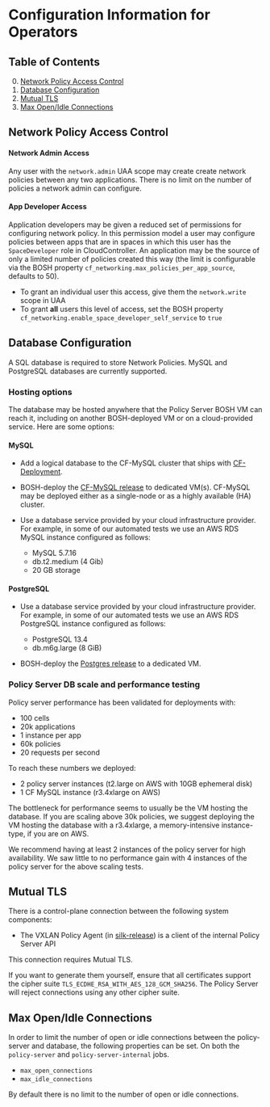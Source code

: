# Configuration Information for Operators

## Table of Contents
0. [Network Policy Access Control](#network-policy-access-control)
0. [Database Configuration](#database-configuration)
0. [Mutual TLS](#mutual-tls)
0. [Max Open/Idle Connections](#max-openidle-connections)

## Network Policy Access Control

#### Network Admin Access

Any user with the `network.admin` UAA scope may create create network policies
between any two applications.  There is no limit on the number of policies a
network admin can configure.

#### App Developer Access
Application developers may be given a reduced set of permissions for configuring
network policy.  In this permission model a user may configure policies between
apps that are in spaces in which this user has the `SpaceDeveloper` role in
CloudController.  An application may be the source of only a limited number of
policies created this way (the limit is configurable via the BOSH property
`cf_networking.max_policies_per_app_source`, defaults to 50).

- To grant an individual user this access, give them the `network.write` scope
  in UAA
- To grant **all** users this level of access, set the BOSH property
  `cf_networking.enable_space_developer_self_service` to `true`


## Database Configuration
A SQL database is required to store Network Policies.  MySQL and PostgreSQL
databases are currently supported.

### Hosting options
The database may be hosted anywhere that the Policy Server BOSH VM can reach it,
including on another BOSH-deployed VM or on a cloud-provided service.  Here are
some options:

#### MySQL

- Add a logical database to the CF-MySQL cluster that ships with
  [CF-Deployment](https://github.com/cloudfoundry/cf-deployment).

- BOSH-deploy the [CF-MySQL
  release](https://github.com/cloudfoundry/cf-mysql-release) to dedicated VM(s).
  CF-MySQL may be deployed either as a single-node or as a highly available (HA)
  cluster.

- Use a database service provided by your cloud infrastructure provider.  For
  example, in some of our automated tests we use an AWS RDS MySQL instance
  configured as follows:

    - MySQL 5.7.16
    - db.t2.medium (4 Gib)
    - 20 GB storage


#### PostgreSQL

- Use a database service provided by your cloud infrastructure provider.  For
  example, in some of our automated tests we use an AWS RDS PostgreSQL instance
  configured as follows:

  - PostgreSQL 13.4
  - db.m6g.large (8 GiB)

- BOSH-deploy the [Postgres
  release](https://github.com/cloudfoundry/postgres-release/) to a dedicated VM.

### Policy Server DB scale and performance testing

Policy server performance has been validated for deployments with:

  - 100 cells
  - 20k applications
  - 1 instance per app
  - 60k policies
  - 20 requests per second

To reach these numbers we deployed:

  - 2 policy server instances (t2.large on AWS with 10GB ephemeral disk)
  - 1 CF MySQL instance (r3.4xlarge on AWS)

The bottleneck for performance seems to usually be the VM hosting the database.
If you are scaling above 30k policies, we suggest deploying the VM hosting the
database with a r3.4xlarge, a memory-intensive instance-type, if you are on AWS.

We recommend having at least 2 instances of the policy server for high
availability. We saw little to no performance gain with 4 instances of the
policy server for the above scaling tests.

## Mutual TLS

There is a control-plane connection between the following system components:

- The VXLAN Policy Agent (in [silk-release](https://github.com/cloudfoundry/silk-release))
  is a client of the internal Policy Server API

This connection requires Mutual TLS.

If you want to generate them yourself, ensure that all certificates support the
cipher suite `TLS_ECDHE_RSA_WITH_AES_128_GCM_SHA256`.  The Policy Server will
reject connections using any other cipher suite.

## Max Open/Idle Connections

In order to limit the number of open or idle connections between the
policy-server and database, the following properties can be set.  On both the
`policy-server` and `policy-server-internal` jobs.
- `max_open_connections`
- `max_idle_connections`

By default there is no limit to the number of open or idle connections.
